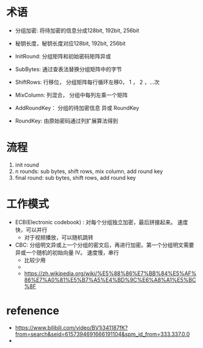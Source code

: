 # 术语
- 分组加密: 将待加密的信息分成128bit, 192bit, 256bit
- 秘钥长度，秘钥长度对应128bit, 192bit, 256bit

- InitRound: 分组矩阵和初始密码矩阵异或
- SubBytes: 通过查表法替换分组矩阵中的字节
- ShiftRows: 行移位， 分组矩阵每行循环左移0， 1 ， 2 ，...次
- MixColumn: 列混合， 分组中每列左乘一个矩阵
- AddRoundKey： 分组的待加密信息 异或 RoundKey
- RoundKey: 由原始密码通过列扩展算法得到

# 流程
1. init round
2. n rounds: sub bytes, shift rows, mix column, add round key
3. final round: sub bytes, shift rows, add round key

# 工作模式
- ECB(Electronic codebook) : 对每个分组独立加密，最后拼接起来。 速度快，可以并行
	- 对于视频播放，可以随机跳转
- CBC: 分组明文异或上一个分组的密文后，再进行加密。第一个分组明文需要异或一个随机的初始向量 IV。 速度慢，串行
	- 比较少用
	- 
	- https://zh.wikipedia.org/wiki/%E5%88%86%E7%BB%84%E5%AF%86%E7%A0%81%E5%B7%A5%E4%BD%9C%E6%A8%A1%E5%BC%8F

# refenence
- https://www.bilibili.com/video/BV1i341187fK?from=search&seid=6157394691666191104&spm_id_from=333.337.0.0
- 